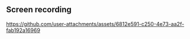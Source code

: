 ## Screen recording


https://github.com/user-attachments/assets/6812e591-c250-4e73-aa2f-fab192a16969

